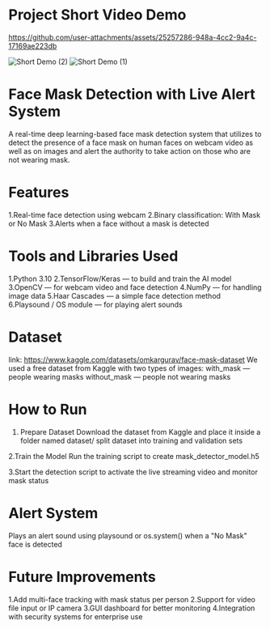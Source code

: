 # Project Short Video Demo


https://github.com/user-attachments/assets/25257286-948a-4cc2-9a4c-17169ae223db



![Short Demo (2)](https://github.com/user-attachments/assets/64749cc1-dd5e-4cdd-a641-dc84c32bc8cf)
![Short Demo (1)](https://github.com/user-attachments/assets/1c628069-cdfd-4699-b13c-44e352254d2e)
   


# Face Mask Detection with Live Alert System
A real-time deep learning-based face mask detection system that utilizes to detect the presence of a face mask on human faces on webcam video as well as on images and alert the authority to take action on those who are not wearing mask.

# Features
1.Real-time face detection using webcam
2.Binary classification: With Mask or No Mask
3.Alerts when a face without a mask is detected

# Tools and Libraries Used
1.Python 3.10 
2.TensorFlow/Keras — to build and train the AI model
3.OpenCV — for webcam video and face detection
4.NumPy — for handling image data
5.Haar Cascades — a simple face detection method
6.Playsound / OS module — for playing alert sounds

# Dataset
link: https://www.kaggle.com/datasets/omkargurav/face-mask-dataset
We used a free dataset from Kaggle with two types of images:
with_mask — people wearing masks
without_mask — people not wearing masks

# How to Run
1. Prepare Dataset
   Download the dataset from Kaggle and place it inside a folder named dataset/
   split dataset into training and validation sets

2.Train the Model
  Run the training script to create mask_detector_model.h5

3.Start the detection script to activate the live streaming video and monitor mask status

# Alert System
 Plays an alert sound using playsound or os.system() when a "No Mask" face is detected

# Future Improvements
1.Add multi-face tracking with mask status per person
2.Support for video file input or IP camera
3.GUI dashboard for better monitoring
4.Integration with security systems for enterprise use





